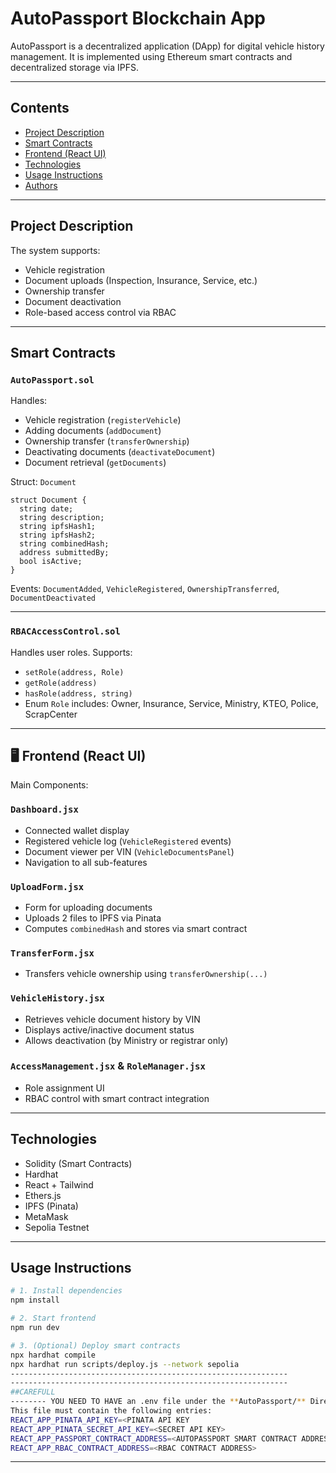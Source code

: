 # AutoPassport Blockchain App

AutoPassport is a decentralized application (DApp) for digital vehicle history management. It is implemented using Ethereum smart contracts and decentralized storage via IPFS.

---

## Contents

- [Project Description](#-project-description)
- [Smart Contracts](#-smart-contracts)
- [Frontend (React UI)](#-frontend-react-ui)
- [Technologies](#-technologies)
- [Usage Instructions](#-usage-instructions)
- [Authors](#-authors)

---

## Project Description

The system supports:

- Vehicle registration
- Document uploads (Inspection, Insurance, Service, etc.)
- Ownership transfer
- Document deactivation
- Role-based access control via RBAC

---

## Smart Contracts

### `AutoPassport.sol`

Handles:

- Vehicle registration (`registerVehicle`)
- Adding documents (`addDocument`)
- Ownership transfer (`transferOwnership`)
- Deactivating documents (`deactivateDocument`)
- Document retrieval (`getDocuments`)

Struct: `Document`

```solidity
struct Document {
  string date;
  string description;
  string ipfsHash1;
  string ipfsHash2;
  string combinedHash;
  address submittedBy;
  bool isActive;
}
```

Events: `DocumentAdded`, `VehicleRegistered`, `OwnershipTransferred`, `DocumentDeactivated`

---

### `RBACAccessControl.sol`

Handles user roles. Supports:

- `setRole(address, Role)`
- `getRole(address)`
- `hasRole(address, string)`
- Enum `Role` includes: Owner, Insurance, Service, Ministry, KTEO, Police, ScrapCenter

---

## 🖥️ Frontend (React UI)

Main Components:

### `Dashboard.jsx`

- Connected wallet display
- Registered vehicle log (`VehicleRegistered` events)
- Document viewer per VIN (`VehicleDocumentsPanel`)
- Navigation to all sub-features

### `UploadForm.jsx`

- Form for uploading documents
- Uploads 2 files to IPFS via Pinata
- Computes `combinedHash` and stores via smart contract

### `TransferForm.jsx`

- Transfers vehicle ownership using `transferOwnership(...)`

### `VehicleHistory.jsx`

- Retrieves vehicle document history by VIN
- Displays active/inactive document status
- Allows deactivation (by Ministry or registrar only)

### `AccessManagement.jsx` & `RoleManager.jsx`

- Role assignment UI
- RBAC control with smart contract integration

---

## Technologies

- Solidity (Smart Contracts)
- Hardhat
- React + Tailwind
- Ethers.js
- IPFS (Pinata)
- MetaMask
- Sepolia Testnet

---

## Usage Instructions

```bash
# 1. Install dependencies
npm install

# 2. Start frontend
npm run dev

# 3. (Optional) Deploy smart contracts
npx hardhat compile
npx hardhat run scripts/deploy.js --network sepolia
--------------------------------------------------------------
--------------------------------------------------------------
##CAREFULL
-------- YOU NEED TO HAVE an .env file under the **AutoPassport/** Directory -----
This file must contain the following entries:
REACT_APP_PINATA_API_KEY=<PINATA API KEY
REACT_APP_PINATA_SECRET_API_KEY=<SECRET API KEY>
REACT_APP_PASSPORT_CONTRACT_ADDRESS=<AUTOPASSPORT SMART CONTRACT ADDRESS>
REACT_APP_RBAC_CONTRACT_ADDRESS=<RBAC CONTRACT ADDRESS>

```

---
